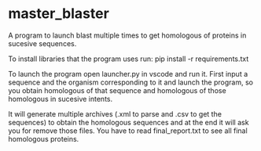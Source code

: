 # master_blaster
A program to launch blast multiple times to get homologous of proteins in sucesive sequences. 

To install libraries that the program uses run: pip install -r requirements.txt

To launch the program open launcher.py in vscode and run it.
First input a sequence and the organism corresponding to it and launch the program, so you obtain homologous of that sequence and homologous of those homologous in sucesive intents.

It will generate multiple archives (.xml to parse and .csv to get the sequences) to obtain the homologous sequences and at the end it will ask you for remove those files. You have to read final_report.txt to see all final homologous proteins.
